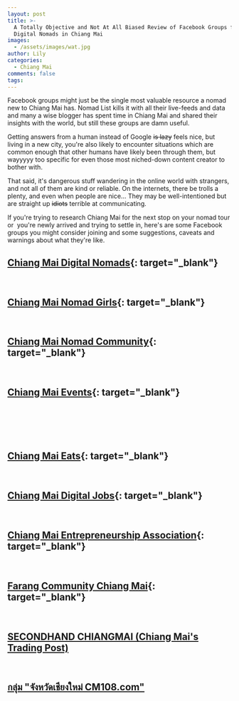 ```yaml
---
layout: post
title: >-
  A Totally Objective and Not At All Biased Review of Facebook Groups for
  Digital Nomads in Chiang Mai
images:
  - /assets/images/wat.jpg
author: Lily
categories:
  - Chiang Mai
comments: false
tags:
---
```


Facebook groups might just be the single most valuable resource a nomad new to Chiang Mai has. Nomad List kills it with all their live-feeds and data and many a wise blogger has spent time in Chiang Mai and shared their insights with the world, but still these groups are damn useful.

Getting answers from a human instead of Google ~~is lazy~~ feels nice, but living in a new city, you're also likely to encounter situations which are common enough that other humans have likely been through them, but wayyyyy too specific for even those most niched-down content creator to bother with.

That said, it's dangerous stuff wandering in the online world with strangers, and not all of them are kind or reliable. On the internets, there be trolls a plenty, and even when people are nice… They may be well-intentioned but are straight up ~~idiots~~ terrible at communicating.

If you're trying to research Chiang Mai for the next stop on your nomad tour or&nbsp; you're newly arrived and trying to settle in, here's are some Facebook groups you might consider joining and some suggestions, caveats and warnings about what they're like.

## [Chiang Mai Digital Nomads](https://www.facebook.com/groups/1408876269365450/?ref=group_browse){: target="_blank"}

&nbsp;

## [Chiang Mai Nomad Girls](https://www.facebook.com/groups/ChiangMaiNomadGirls/){: target="_blank"}

&nbsp;

## [Chiang Mai Nomad Community](https://www.facebook.com/groups/330015100986334/){: target="_blank"}

&nbsp;

## [Chiang Mai Events](https://www.facebook.com/groups/ChiangMaiEvents/?ref=group_header){: target="_blank"}

&nbsp;

## &nbsp;

## [Chiang Mai Eats](https://www.facebook.com/profile.php?id=624398594280154&amp;ref=br_rs){: target="_blank"}

&nbsp;

## [Chiang Mai Digital Jobs](https://www.facebook.com/groups/875310962556727/){: target="_blank"}

&nbsp;

## [Chiang Mai Entrepreneurship Association](https://www.facebook.com/profile.php?id=197100170904410&amp;ref=br_rs){: target="_blank"}

&nbsp;

## [Farang Community Chiang Mai](https://www.facebook.com/groups/413059602129176/){: target="_blank"}

&nbsp;

## [SECONDHAND CHIANGMAI (Chiang Mai's Trading Post)](https://www.facebook.com/profile.php?id=601956903170625&amp;ref=br_rs)

&nbsp;

## [กลุ่ม "จังหวัดเชียงใหม่ CM108.com"](https://www.facebook.com/groups/cm108/?ref=group_header)

&nbsp;